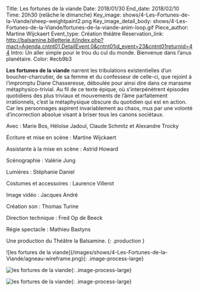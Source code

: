 Title: Les fortunes de la viande
Date: 2018/01/30
End_date: 2018/02/10
Time: 20h30 (relâche le dimanche)
Key_image: shows/4-Les-Fortunes-de-la-Viande/sheep-weightpaint2.png
Key_image_detail_body: shows/4-Les-Fortunes-de-la-Viande/fortunes-de-la-viande-anim-loop.gif
Piece_author: Martine Wijckaert
Event_type: Création théâtre
Reservation_link: http://balsamine.billetterie.it/index.php?mact=Agenda,cntnt01,DetailEvent,0&cntnt01id_event=23&cntnt01returnid=44
Intro: Un aller simple pour le trou du cul du monde. Bienvenue dans l’anus planétaire.
Color: #ecb9b3


**Les fortunes de la viande** narrent les tribulations existentielles d’un boucher-charcutier, de sa femme et du confesseur de celle-ci, que rejoint à l’impromptu Diane Chasseresse, déboulée pour ainsi dire dans ce marasme métaphysico-trivial. Au fil de ce texte épique, où s’interpénètrent épisodes quotidiens des plus triviaux et mouvements de l’âme parfaitement irrationnels, c’est la métaphysique obscure du quotidien qui est en action. Car les personnages aspirent invariablement au chaos, mus par une volonté d’incorrection absolue visant à briser tous les canons sociétaux.


Avec
:   Marie Bos, Héloïse Jadoul, Claude Schmitz et Alexandre Trocky

Écriture et mise en scène
:   Martine Wijckaert

Assistante à la mise en scène
:   Astrid Howard

Scénographie
:   Valérie Jung

Lumières
:   Stéphanie Daniel

Costumes et accessoires
:   Laurence Villerot

Image vidéo
:   Jacques André

Création son
:   Thomas Turine

Direction technique
:   Fred Op de Beeck

Régie spectacle
:   Mathieu Bastyns

Une production du Théâtre la Balsamine.
{: .production }

<div class="galerie" markdown=true>
![les fortures de la viande](/images/shows/4-Les-Fortunes-de-la-Viande/agneau-wireframe.png){: .image-process-large}

![les fortures de la viande](/images/shows/4-Les-Fortunes-de-la-Viande/SheepDiffuseSkin-Contours.png){: .image-process-large}

![les fortures de la viande](/images/shows/4-Les-Fortunes-de-la-Viande/sheep-helpers.png){: .image-process-large}
</div>
